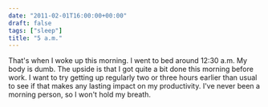 ```yaml
---
date: "2011-02-01T16:00:00+00:00"
draft: false
tags: ["sleep"]
title: "5 a.m."
---
```



That's when I woke up this morning. I went to bed around 12:30 a.m. My body is dumb. The upside is that I got quite a bit done this morning before work. I want to try getting up regularly two or three hours earlier than usual to see if that makes any lasting impact on my productivity. I've never been a morning person, so I won't hold my breath.

